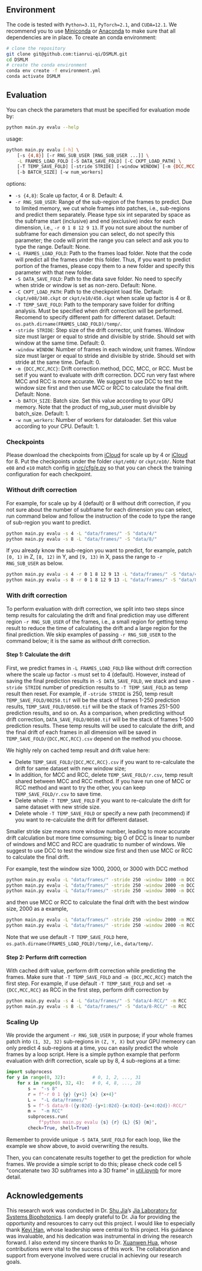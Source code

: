 ## Environment

The code is tested with `Python=3.11`, `PyTorch=2.1`, and `CUDA=12.1`. We 
recommend you to use [Miniconda](https://docs.conda.io/en/latest/miniconda.html)
or [Anaconda](https://www.anaconda.com/) to make sure that all dependencies are 
in place. To create an conda environment:
```bash
# clone the repository
git clone git@github.com:tianrui-qi/DSMLM.git
cd DSMLM
# create the conda environment
conda env create -f environment.yml
conda activate DSMLM
```

## Evaluation

You can check the parameters that must be specified for evaluation mode by:
```bash
python main.py evalu --help
```
usage:
```bash
python main.py evalu [-h] \
    [-s {4,8}] [-r RNG_SUB_USER [RNG_SUB_USER ...]] \
    -L FRAMES_LOAD_FOLD [-S DATA_SAVE_FOLD] [-C CKPT_LOAD_PATH] \
    [-T TEMP_SAVE_FOLD] [-stride STRIDE] [-window WINDOW] [-m {DCC,MCC,RCC}] \
    [-b BATCH_SIZE] [-w num_workers]
```
options:
-   `-s {4,8}`: Scale up factor, 4 or 8. Default: 4.
-   `-r RNG_SUB_USER`: Range of the sub-region of the frames to predict. Due to 
    limited memory, we cut whole frames into patches, i.e., sub-regions and 
    predict them separately. Please type six int separated by space as the 
    subframe start (inclusive) and end (exclusive) index for each dimension, 
    i.e., `-r 0 1 8 12 9 13`. If you not sure about the number of subframe for 
    each dimension you can select, do not specify this parameter; the code will 
    print the range you can select and ask you to type the range. Default: None.
-   `-L FRAMES_LOAD_FOLD`: Path to the frames load folder. Note that the code 
    will predict all the frames under this folder. Thus, if you want to predict 
    portion of the frames, please copy them to a new folder and specify this 
    parameter with that new folder.
-   `-S DATA_SAVE_FOLD`: Path to the data save folder. No need to specify when 
    stride or window is set as non-zero. Default: None.
-   `-C CKPT_LOAD_PATH`: Path to the checkpoint load file. Default: 
    `ckpt/e08/340.ckpt` or `ckpt/e10/450.ckpt` when scale up factor is 4 or 8.
-   `-T TEMP_SAVE_FOLD`: Path to the temporary save folder for drifting 
    analysis. Must be specified when drift correction will be performed. 
    Recomend to specify different path for different dataset.
    Default: `os.path.dirname(FRAMES_LOAD_FOLD)/temp/`.
-   `-stride STRIDE`: Step size of the drift corrector, unit frames. Window size
    must larger or equal to stride and divisible by stride. Should set with 
    window at the same time. Default: 0.
-   `-window WINDOW`: Number of frames in each window, unit frames. Window size 
    must larger or equal to stride and divisible by stride. Should set with 
    stride at the same time. Default: 0.
-   `-m {DCC,MCC,RCC}`: Drift correction method, DCC, MCC, or RCC. Must be set 
    if you want to evaluate with drift correction. DCC run very fast where MCC 
    and RCC is more accurate. We suggest to use DCC to test the window size 
    first and then use MCC or RCC to calculate the final drift. Default: None.
-   `-b BATCH_SIZE`: Batch size. Set this value according to your GPU memory. 
    Note that the product of rng_sub_user must divisible by batch_size. Default:
    1.
-   `-w num_workers`: Number of workers for dataloader. Set this value according
    to your CPU. Default: 1.

### Checkpoints

Please download the checkpoints from 
[iCloud](https://www.icloud.com/iclouddrive/0692VJtupRWKZjXfehxsrMwYQ#340) for 
scale up by 4 or 
[iCloud](https://www.icloud.com/iclouddrive/072I_w3BxdCt9FcSzXdUGP3Qg#450) 
for 8. Put the checkpoints under the folder `ckpt/e08/` or `ckpt/e10/`.
Note that `e08` and `e10` match config in [src/cfg/e.py](src/cfg/e.py) so that 
you can check the training configuration for each checkpoint.

### Without drift correction

For example, for scale up by 4 (default) or 8 without drift correction, if you
not sure about the number of subframe for each dimension you can select, run 
command below and follow the instruction of the code to type the range of 
sub-region you want to predict.
```bash
python main.py evalu -s 4 -L "data/frames/" -S "data/4/"
python main.py evalu -s 8 -L "data/frames/" -S "data/8/"
```

If you already know the sub-region you want to predict, for example, patch 
`[0, 1)` in Z, `[8, 12)` in Y, and `[9, 13)` in X, pass the range to 
`-r RNG_SUB_USER` as below.
```bash
python main.py evalu -s 4 -r 0 1 8 12 9 13 -L "data/frames/" -S "data/4-(08-12-09-13)/"
python main.py evalu -s 8 -r 0 1 8 12 9 13 -L "data/frames/" -S "data/8-(08-12-09-13)/"
```

### With drift correction

To perform evaluation with drift correction, we split into two steps since temp 
results for calculating the drift and final prediction may use different region
`-r RNG_SUB_USER` of the frames, i.e., a small region for getting temp result to 
reduce the time of calculating the drift and a large region for the final 
prediction. We skip examples of passing `-r RNG_SUB_USER` to the command below; 
it is the same as without drift correction.

#### Step 1: Calculate the drift

First, we predict frames in `-L FRAMES_LOAD_FOLD` like without drift correction 
where the scale up factor `-s` must set to 4 (default). However, instead of 
saving the final prediction results in `-S DATA_SAVE_FOLD`, we stack and save 
`-stride STRIDE` number of prediction results to `-T TEMP_SAVE_FOLD` as temp 
result then reset. For example, if `-stride STRIDE` is 250, temp result 
`TEMP_SAVE_FOLD/00250.tif` will be the stack of frames 1-250 prediction results,
`TEMP_SAVE_FOLD/00500.tif` will be the stack of frames 251-500 prediction 
results, and so on. As a comparison, when predicting without drift correction, 
`DATA_SAVE_FOLD/00500.tif` will be the stack of frames 1-500 prediction results.
These temp results will be used to calculate the drift, and the final drift of 
each frames in all dimension will be saved in `TEMP_SAVE_FOLD/{DCC,MCC,RCC}.csv`
depend on the method you choose. 

We highly rely on cached temp result and drift value here:
-   Delete `TEMP_SAVE_FOLD/{DCC,MCC,RCC}.csv` if you want to re-calculate the 
    drift for same dataset with new window size; 
-   In addition, for MCC and RCC, delete `TEMP_SAVE_FOLD/r.csv`, temp result 
    shared between MCC and RCC method. If you have run one of MCC or RCC method 
    and want to try the other, you can keep `TEMP_SAVE_FOLD/r.csv` to save time. 
-   Delete whole `-T TEMP_SAVE_FOLD` if you want to re-calculate the drift for 
    same dataset with new stride size.
-   Delete whole `-T TEMP_SAVE_FOLD` or specify a new path (recommend) if you 
    want to re-calculate the drift for different dataset.

Smaller stride size means more window number, leading to more accurate drift
calculation but more time comsuming; big O of DCC is linear to number of windows
and MCC and RCC are quadratic to number of windows. We suggest to use DCC to 
test the window size first and then use MCC or RCC to calculate the final drift.

For example, test the window size 1000, 2000, or 3000 with DCC method
```bash
python main.py evalu -L "data/frames/" -stride 250 -window 1000 -m DCC
python main.py evalu -L "data/frames/" -stride 250 -window 2000 -m DCC
python main.py evalu -L "data/frames/" -stride 250 -window 3000 -m DCC
```
and then use MCC or RCC to calculate the final drift with the best window size, 
2000 as a example,
```bash
python main.py evalu -L "data/frames/" -stride 250 -window 2000 -m MCC
python main.py evalu -L "data/frames/" -stride 250 -window 2000 -m RCC
```
Note that we use default `-T TEMP_SAVE_FOLD` here, 
`os.path.dirname(FRAMES_LOAD_FOLD)/temp/`, i.e., `data/temp/`.

#### Step 2: Perform drift correction

With cached drift value, perform drift correction while predicting the frames. 
Make sure that `-T TEMP_SAVE_FOLD` and `-m {DCC,MCC,RCC}` match the first step. 
For example, if use default `-T TEMP_SAVE_FOLD` and set `-m {DCC,MCC,RCC}` as 
RCC in the first step, perform drift correction by
```bash
python main.py evalu -s 4 -L "data/frames/" -S "data/4-RCC/" -m RCC
python main.py evalu -s 8 -L "data/frames/" -S "data/8-RCC/" -m RCC
```

### Scaling Up

We provide the argument `-r RNG_SUB_USER` in purpose; if your whole frames patch 
into `(1, 32, 32)` sub-regions in `(Z, Y, X)` but your GPU memeory can only 
predict 4 sub-regions at a time, you can easily predict the whole frames by 
a loop script. Here is a simple python example that perform evaluation with 
drift correction, scale up by 8, 4 sub-regions at a time:
```python
import subprocess
for y in range(0, 32):          # 0, 1, 2, ..., 31
    for x in range(0, 32, 4):   # 0, 4, 8, ..., 28
        s =  "-s 8"
        r = f"-r 0 1 {y} {y+1} {x} {x+4}"
        L =  "-L data/frames/"
        S = f"-S data/8-({y:02d}-{y+1:02d}-{x:02d}-{x+4:02d})-RCC/"
        m =  "-m RCC"
        subprocess.run(
            f"python main.py evalu {s} {r} {L} {S} {m}", 
        check=True, shell=True)
```
Remember to provide unique `-S DATA_SAVE_FOLD` for each loop, like the example 
we show above, to avoid overwriting the results.

Then, you can concatenate results together to get the prediction for whole 
frames. We provide a simple script to do this; please check code cell 5 
"concatenate two 3D subframes into a 3D frame" in [util.ipynb](util.ipynb) 
for more detail.

## Acknowledgements

This research work was conducted in Dr. 
[Shu Jia](https://www.linkedin.com/in/shu-jia-29425340/)’s 
[Jia Laboratory for Systems Biophotonics](https://sites.google.com/site/thejialab/). 
I am deeply grateful to Dr. Jia for providing the opportunity and resources to 
carry out this project. I would like to especially thank 
[Keyi Han](https://www.linkedin.com/in/keyi-han-1a312075/), whose leadership
were central to this project. His guidance was invaluable, and his dedication 
was instrumental in driving the research forward. I also extend my sincere 
thanks to Dr. [Xuanwen Hua](https://www.linkedin.com/in/xuanwen-hua/), whose 
contributions were vital to the success of this work. The collaboration and 
support from everyone involved were crucial in achieving our research goals.
